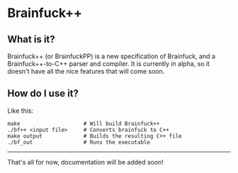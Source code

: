 # Brainfuck++ #

## What is it? ##
Brainfuck++ (or BrainfuckPP) is a new specification of Brainfuck, and a Brainfuck++-to-C++ parser and compiler.
It is currently in alpha, so it doesn't have all the nice features that will come soon.

## How do I use it? ##
Like this:

	make					# Will build Brainfuck++
	./bf++ <input file>		# Converts brainfuck to C++
	make output				# Builds the resulting C++ file
	./bf_out				# Runs the executable

****

That's all for now, documentation will be added soon!